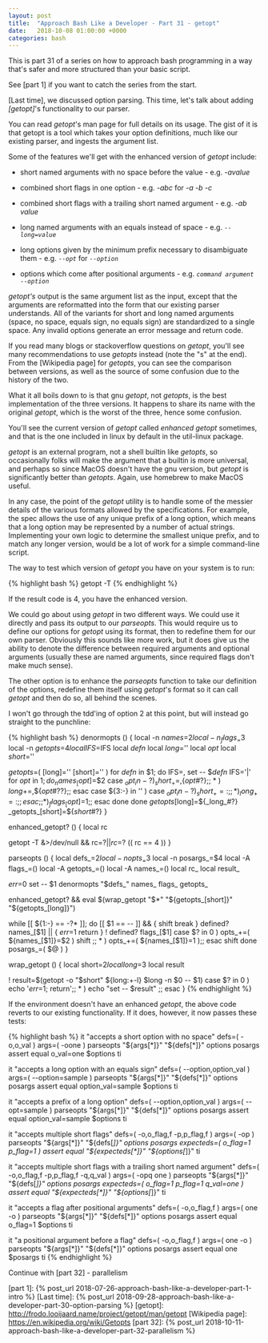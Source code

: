 ```yaml
---
layout: post
title:  "Approach Bash Like a Developer - Part 31 - getopt"
date:   2018-10-08 01:00:00 +0000
categories: bash
---
```


This is part 31 of a series on how to approach bash programming in a way
that's safer and more structured than your basic script.

See [part 1] if you want to catch the series from the start.

[Last time], we discussed option parsing. This time, let's talk about
adding *[getopt]*'s functionality to our parser.

You can read *getopt*'s man page for full details on its usage. The gist
of it is that getopt is a tool which takes your option definitions, much
like our existing parser, and ingests the argument list.

Some of the features we'll get with the enhanced version of *getopt*
include:

-   short named arguments with no space before the value - e.g.
    *-avalue*

-   combined short flags in one option - e.g. *-abc* for *-a -b -c*

-   combined short flags with a trailing short named argument - e.g.
    *-ab value*

-   long named arguments with an equals instead of space - e.g.
    *`--long=value`*

-   long options given by the minimum prefix necessary to disambiguate
    them - e.g. *`--opt`* for *`--option`*

-   options which come after positional arguments - e.g.
    *`command argument --option`*

*getopt's* output is the same argument list as the input, except that
the arguments are reformatted into the form that our existing parser
understands. All of the variants for short and long named arguments
(space, no space, equals sign, no equals sign) are standardized to a
single space. Any invalid options generate an error message and return
code.

If you read many blogs or stackoverflow questions on *getopt*, you'll
see many recommendations to use *getopts* instead (note the "s" at the
end). From the [Wikipedia page] for *getopts*, you can see the
comparison between versions, as well as the source of some confusion due
to the history of the two.

What it all boils down to is that gnu *getopt*, not *getopts*, is the
best implementation of the three versions. It happens to share its name
with the original *getopt*, which is the worst of the three, hence some
confusion.

You'll see the current version of *getopt* called *enhanced getopt*
sometimes, and that is the one included in linux by default in the
util-linux package.

*getopt* is an external program, not a shell builtin like *getopts*, so
occasionally folks will make the argument that a builtin is more
universal, and perhaps so since MacOS doesn't have the gnu version, but
*getopt* is significantly better than *getopts*. Again, use homebrew to
make MacOS useful.

In any case, the point of the *getopt* utility is to handle some of the
messier details of the various formats allowed by the specifications.
For example, the spec allows the use of any unique prefix of a long
option, which means that a long option may be represented by a number of
actual strings. Implementing your own logic to determine the smallest
unique prefix, and to match any longer version, would be a lot of work
for a simple command-line script.

The way to test which version of *getopt* you have on your system is to
run:

{% highlight bash %}
getopt -T
{% endhighlight %}

If the result code is 4, you have the enhanced version.

We could go about using *getopt* in two different ways. We could use it
directly and pass its output to our *parseopts*. This would require us
to define our options for *getopt* using its format, then to redefine
them for our own parser. Obviously this sounds like more work, but it
does give us the ability to denote the difference between required
arguments and optional arguments (usually these are named arguments,
since required flags don't make much sense).

The other option is to enhance the *parseopts* function to take our
definition of the options, redefine them itself using *getopt*'s format
so it can call *getopt* and then do so, all behind the scenes.

I won't go through the tdd'ing of option 2 at this point, but will
instead go straight to the punchline:

{% highlight bash %}
denormopts () {
  local -n _names_=$2
  local -n _flags_=$3
  local -n _getopts_=$4
  local IFS=$IFS
  local _defn_
  local _long_=''
  local _opt_
  local _short_=''

  _getopts_=( [long]='' [short]='' )
  for _defn_ in $1; do
    IFS=,
    set -- $_defn_
    IFS='|'
    for _opt_ in $1; do
      _names_[$_opt_]=$2
      case $_opt_ in
        -?  ) _short_+=,${_opt_#?};;
        *   ) _long_+=,${_opt_#??};;
      esac
      case ${3:-} in
        '' )
          case $_opt_ in
            -?  ) _short_+=: ;;
            *   ) _long_+=:  ;;
          esac
          ;;
        * ) _flags_[$_opt_]=1;;
      esac
    done
  done
  _getopts_[long]=${_long_#?}
  _getopts_[short]=${_short_#?}
}

enhanced_getopt? () {
  local rc

  getopt -T &>/dev/null && rc=$? || rc=$?
  (( rc == 4 ))
}

parseopts () {
  local defs_=$2
  local -n opts_=$3
  local -n posargs_=$4
  local -A flags_=()
  local -A getopts_=()
  local -A names_=()
  local rc_
  local result_

  _err_=0
  set -- $1
  denormopts "$defs_" names_ flags_ getopts_

  enhanced_getopt? && eval $(wrap_getopt "$*" "${getopts_[short]}" "${getopts_[long]}")

  while [[ ${1:-} == -?* ]]; do
    [[ $1 == -- ]] && {
      shift
      break
    }
    defined? names_[$1] || {
      _err_=1
      return
    }
    ! defined? flags_[$1]
    case $? in
      0 )
        opts_+=( ${names_[$1]}=$2 )
        shift
        ;;
      * ) opts_+=( ${names_[$1]}=1 );;
    esac
    shift
  done
  posargs_=( $@ )
}

wrap_getopt () {
  local short=$2
  local long=$3
  local result

  ! result=$(getopt -o "$short" ${long:+-l} $long -n $0 -- $1)
  case $? in
    0 ) echo '_err_=1; return';;
    * ) echo "set -- $result" ;;
  esac
}
{% endhighlight %}

If the environment doesn't have an enhanced *getopt*, the above code
reverts to our existing functionality. If it does, however, it now
passes these tests:

{% highlight bash %}
it "accepts a short option with no space"
  defs=( -o,o_val )
  args=( -oone    )
  parseopts "${args[*]}" "${defs[*]}" options posargs
  assert equal o_val=one $options
ti

it "accepts a long option with an equals sign"
  defs=( --option,option_val  )
  args=( --option=sample      )
  parseopts "${args[*]}" "${defs[*]}" options posargs
  assert equal option_val=sample $options
ti

it "accepts a prefix of a long option"
  defs=( --option,option_val  )
  args=( --opt=sample      )
  parseopts "${args[*]}" "${defs[*]}" options posargs
  assert equal option_val=sample $options
ti

it "accepts multiple short flags"
  defs=(
    -o,o_flag,f
    -p,p_flag,f
  )
  args=( -op )
  parseopts "${args[*]}" "${defs[*]}" options posargs
  expecteds=(
    o_flag=1
    p_flag=1
  )
  assert equal "${expecteds[*]}" "${options[*]}"
ti

it "accepts multiple short flags with a trailing short named argument"
  defs=(
    -o,o_flag,f
    -p,p_flag,f
    -q,q_val
  )
  args=( -opq one )
  parseopts "${args[*]}" "${defs[*]}" options posargs
  expecteds=(
    o_flag=1
    p_flag=1
    q_val=one
  )
  assert equal "${expecteds[*]}" "${options[*]}"
ti

it "accepts a flag after positional arguments"
  defs=( -o,o_flag,f  )
  args=( one -o       )
  parseopts "${args[*]}" "${defs[*]}" options posargs
  assert equal o_flag=1 $options
ti

it "a positional argument before a flag"
  defs=( -o,o_flag,f  )
  args=( one -o       )
  parseopts "${args[*]}" "${defs[*]}" options posargs
  assert equal one $posargs
ti
{% endhighlight %}

Continue with [part 32] - parallelism

  [part 1]: {% post_url 2018-07-26-approach-bash-like-a-developer-part-1-intro %}
  [Last time]: {% post_url 2018-09-28-approach-bash-like-a-developer-part-30-option-parsing %}
  [getopt]: http://frodo.looijaard.name/project/getopt/man/getopt
  [Wikipedia page]: https://en.wikipedia.org/wiki/Getopts
  [part 32]: {% post_url 2018-10-11-approach-bash-like-a-developer-part-32-parallelism %}
